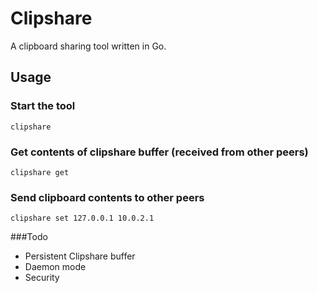 # Clipshare

A clipboard sharing tool written in Go.

## Usage

### Start the tool
```
clipshare
```

### Get contents of clipshare buffer (received from other peers)
```
clipshare get
```

### Send clipboard contents to other peers
```
clipshare set 127.0.0.1 10.0.2.1
```


###Todo
* Persistent Clipshare buffer
* Daemon mode
* Security
  

